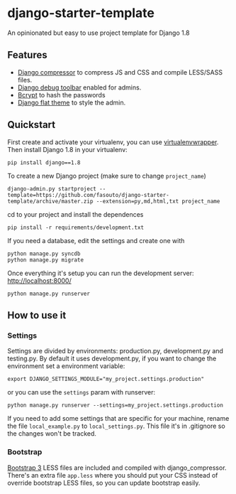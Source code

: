 # django-starter-template #

An opinionated but easy to use project template for Django 1.8

## Features ##

- [Django compressor](http://django-compressor.readthedocs.org/en/latest/) to compress JS and CSS and compile LESS/SASS files.
- [Django debug toolbar](http://django-debug-toolbar.readthedocs.org/) enabled for admins.
- [Bcrypt](https://docs.djangoproject.com/en/1.8/topics/auth/passwords/#using-bcrypt-with-django) to hash the passwords
- [Django flat theme](https://github.com/elky/django-flat-theme) to style the admin.

## Quickstart ##

First create and activate your virtualenv, you can use [virtualenvwrapper](https://virtualenvwrapper.readthedocs.org/en/latest/). Then install Django 1.8 in your virtualenv:

    pip install django==1.8

To create a new Django project (make sure to change `project_name`)

    django-admin.py startproject --template=https://github.com/fasouto/django-starter-template/archive/master.zip --extension=py,md,html,txt project_name

cd to your project and install the dependences

    pip install -r requirements/development.txt

If you need a database, edit the settings and create one with
   
    python manage.py syncdb
    python manage.py migrate

Once everything it's setup you can run the development server: [http://localhost:8000/](http://localhost:8000/)

    python manage.py runserver

## How to use it ##

### Settings ###

Settings are divided by environments: production.py, development.py and testing.py. By default it uses development.py, if you want to change the environment set a environment variable:

    export DJANGO_SETTINGS_MODULE="my_project.settings.production"

or you can use the `settings` param with runserver:

    python manage.py runserver --settings=my_project.settings.production

If you need to add some settings that are specific for your machine, rename the file `local_example.py` to `local_settings.py`. This file it's in .gitignore so the changes won't be tracked.

### Bootstrap ###

[Bootstrap 3](http://getbootstrap.com/css/#less) LESS files are included and compiled with django_compressor. There's an extra file `app.less` where you should put your CSS instead of override bootstrap LESS files, so you can update bootstrap easily.
